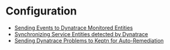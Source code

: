 # Configuration
- [Sending Events to Dynatrace Monitored Entities](configuration/sending-events-to-dynatrace-monitored-entities.md)
- [Synchronizing Service Entities detected by Dynatrace](configuration/synchronizing-service-entities-detected-by-dynatrace.md)
- [Sending Dynatrace Problems to Keptn for Auto-Remediation](configuration/sending-dynatrace-problems-to-keptn-for-auto-remediation.md)